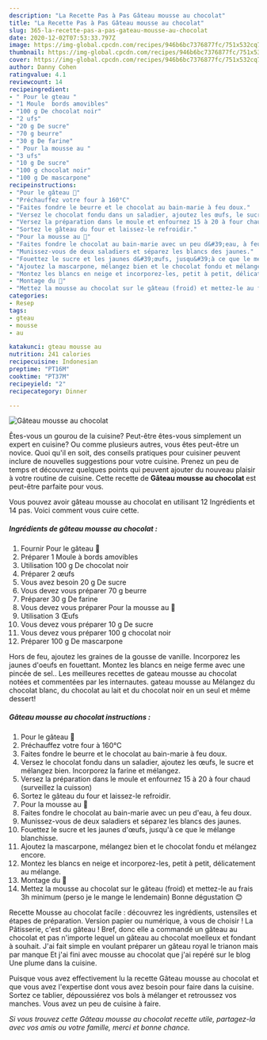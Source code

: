 ```yaml
---
description: "La Recette Pas à Pas Gâteau mousse au chocolat"
title: "La Recette Pas à Pas Gâteau mousse au chocolat"
slug: 365-la-recette-pas-a-pas-gateau-mousse-au-chocolat
date: 2020-12-02T07:53:33.797Z
image: https://img-global.cpcdn.com/recipes/946b6bc7376877fc/751x532cq70/gateau-mousse-au-chocolat-photo-principale-de-la-recette.jpg
thumbnail: https://img-global.cpcdn.com/recipes/946b6bc7376877fc/751x532cq70/gateau-mousse-au-chocolat-photo-principale-de-la-recette.jpg
cover: https://img-global.cpcdn.com/recipes/946b6bc7376877fc/751x532cq70/gateau-mousse-au-chocolat-photo-principale-de-la-recette.jpg
author: Danny Cohen
ratingvalue: 4.1
reviewcount: 14
recipeingredient:
- " Pour le gteau "
- "1 Moule  bords amovibles"
- "100 g De chocolat noir"
- "2 ufs"
- "20 g De sucre"
- "70 g beurre"
- "30 g De farine"
- " Pour la mousse au "
- "3 ufs"
- "10 g De sucre"
- "100 g chocolat noir"
- "100 g De mascarpone"
recipeinstructions:
- "Pour le gâteau 🥧"
- "Préchauffez votre four à 160°C"
- "Faites fondre le beurre et le chocolat au bain-marie à feu doux."
- "Versez le chocolat fondu dans un saladier, ajoutez les œufs, le sucre et mélangez bien. Incorporez la farine et mélangez."
- "Versez la préparation dans le moule et enfournez 15 à 20 à four chaud (surveillez la cuisson)"
- "Sortez le gâteau du four et laissez-le refroidir."
- "Pour la mousse au 🍫"
- "Faites fondre le chocolat au bain-marie avec un peu d&#39;eau, à feu doux."
- "Munissez-vous de deux saladiers et séparez les blancs des jaunes."
- "Fouettez le sucre et les jaunes d&#39;œufs, jusqu&#39;à ce que le mélange blanchisse."
- "Ajoutez la mascarpone, mélangez bien et le chocolat fondu et mélangez encore."
- "Montez les blancs en neige et incorporez-les, petit à petit, délicatement au mélange."
- "Montage du 🥧"
- "Mettez la mousse au chocolat sur le gâteau (froid) et mettez-le au frais 3h minimum (perso je le mange le lendemain) Bonne dégustation 😊"
categories:
- Resep
tags:
- gteau
- mousse
- au

katakunci: gteau mousse au 
nutrition: 241 calories
recipecuisine: Indonesian
preptime: "PT16M"
cooktime: "PT37M"
recipeyield: "2"
recipecategory: Dinner

---
```



![Gâteau mousse au chocolat](https://img-global.cpcdn.com/recipes/946b6bc7376877fc/751x532cq70/gateau-mousse-au-chocolat-photo-principale-de-la-recette.jpg)

Êtes-vous un gourou de la cuisine? Peut-être êtes-vous simplement un expert en cuisine? Ou comme plusieurs autres, vous êtes peut-être un novice. Quoi qu'il en soit, des conseils pratiques pour cuisiner peuvent inclure de nouvelles suggestions pour votre cuisine. Prenez un peu de temps et découvrez quelques points qui peuvent ajouter du nouveau plaisir à votre routine de cuisine. Cette recette de <strong> Gâteau mousse au chocolat </strong> est peut-être parfaite pour vous.

<!--inarticleads1-->

Vous pouvez avoir gâteau mousse au chocolat en utilisant 12 Ingrédients et 14 pas. Voici comment vous cuire cette.

##### Ingrédients de gâteau mousse au chocolat :

1. Fournir  Pour le gâteau 🥧
1. Préparer 1 Moule à bords amovibles
1. Utilisation 100 g De chocolat noir
1. Préparer 2 œufs
1. Vous avez besoin 20 g De sucre
1. Vous devez vous préparer 70 g beurre
1. Préparer 30 g De farine
1. Vous devez vous préparer  Pour la mousse au 🍫
1. Utilisation 3 Œufs
1. Vous devez vous préparer 10 g De sucre
1. Vous devez vous préparer 100 g chocolat noir
1. Préparer 100 g De mascarpone


Hors de feu, ajoutez les graines de la gousse de vanille. Incorporez les jaunes d&#39;oeufs en fouettant. Montez les blancs en neige ferme avec une pincée de sel.. Les meilleures recettes de gateau mousse au chocolat notées et commentées par les internautes. gateau mousse au Mélangez du chocolat blanc, du chocolat au lait et du chocolat noir en un seul et même dessert! 

<!--inarticleads2-->

##### Gâteau mousse au chocolat instructions :

1. Pour le gâteau 🥧
1. Préchauffez votre four à 160°C
1. Faites fondre le beurre et le chocolat au bain-marie à feu doux.
1. Versez le chocolat fondu dans un saladier, ajoutez les œufs, le sucre et mélangez bien. Incorporez la farine et mélangez.
1. Versez la préparation dans le moule et enfournez 15 à 20 à four chaud (surveillez la cuisson)
1. Sortez le gâteau du four et laissez-le refroidir.
1. Pour la mousse au 🍫
1. Faites fondre le chocolat au bain-marie avec un peu d&#39;eau, à feu doux.
1. Munissez-vous de deux saladiers et séparez les blancs des jaunes.
1. Fouettez le sucre et les jaunes d&#39;œufs, jusqu&#39;à ce que le mélange blanchisse.
1. Ajoutez la mascarpone, mélangez bien et le chocolat fondu et mélangez encore.
1. Montez les blancs en neige et incorporez-les, petit à petit, délicatement au mélange.
1. Montage du 🥧
1. Mettez la mousse au chocolat sur le gâteau (froid) et mettez-le au frais 3h minimum (perso je le mange le lendemain) Bonne dégustation 😊


Recette Mousse au chocolat facile : découvrez les ingrédients, ustensiles et étapes de préparation. Version papier ou numérique, à vous de choisir ! La Pâtisserie, c&#39;est du gâteau ! Bref, donc elle a commandé un gâteau au chocolat et pas n&#39;importe lequel un gâteau au chocolat moelleux et fondant à souhait. J&#39;ai fait simple en voulant préparer un gâteau royal le trianon mais par manque Et j&#39;ai fini avec mousse au chocolat que j&#39;ai repéré sur le blog Une plume dans la cuisine. 

<!--inarticleads1-->

<p>
Puisque vous avez effectivement lu la recette Gâteau mousse au chocolat et que vous avez l'expertise dont vous avez besoin pour faire dans la cuisine. Sortez ce tablier, dépoussiérez vos bols à mélanger et retroussez vos manches. Vous avez un peu de cuisine à faire.
</p>

<p>
<i>Si vous trouvez cette Gâteau mousse au chocolat recette utile, partagez-la avec vos amis ou votre famille, merci et bonne chance.</i>
</p>
